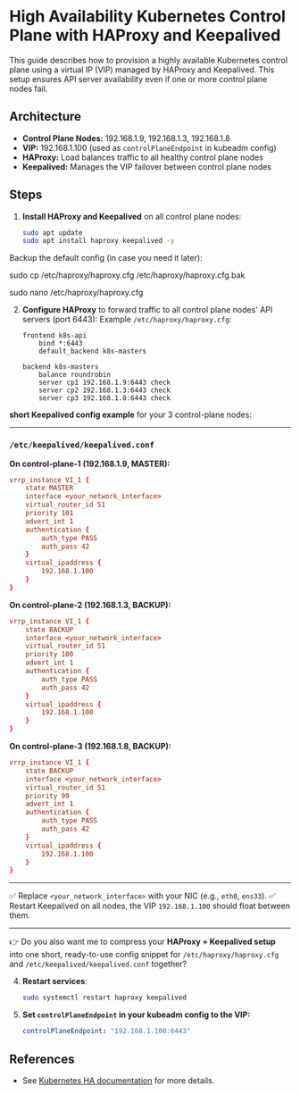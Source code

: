 # High Availability Kubernetes Control Plane with HAProxy and Keepalived

This guide describes how to provision a highly available Kubernetes control plane using a virtual IP (VIP) managed by HAProxy and Keepalived. This setup ensures API server availability even if one or more control plane nodes fail.

## Architecture

- **Control Plane Nodes:** 192.168.1.9, 192.168.1.3, 192.168.1.8
- **VIP:** 192.168.1.100 (used as `controlPlaneEndpoint` in kubeadm config)
- **HAProxy:** Load balances traffic to all healthy control plane nodes
- **Keepalived:** Manages the VIP failover between control plane nodes

## Steps

1. **Install HAProxy and Keepalived** on all control plane nodes:
   ```bash
   sudo apt update
   sudo apt install haproxy keepalived -y
   ```

Backup the default config (in case you need it later):

sudo cp /etc/haproxy/haproxy.cfg /etc/haproxy/haproxy.cfg.bak

sudo nano /etc/haproxy/haproxy.cfg

2. **Configure HAProxy** to forward traffic to all control plane nodes' API servers (port 6443):
   Example `/etc/haproxy/haproxy.cfg`:
   ```
   frontend k8s-api
       bind *:6443
       default_backend k8s-masters

   backend k8s-masters
       balance roundrobin
       server cp1 192.168.1.9:6443 check
       server cp2 192.168.1.3:6443 check
       server cp3 192.168.1.8:6443 check
   ```


**short Keepalived config example** for your 3 control-plane nodes:

---

### `/etc/keepalived/keepalived.conf`

**On control-plane-1 (192.168.1.9, MASTER):**

```conf
vrrp_instance VI_1 {
    state MASTER
    interface <your_network_interface>
    virtual_router_id 51
    priority 101
    advert_int 1
    authentication {
        auth_type PASS
        auth_pass 42
    }
    virtual_ipaddress {
        192.168.1.100
    }
}
```

**On control-plane-2 (192.168.1.3, BACKUP):**

```conf
vrrp_instance VI_1 {
    state BACKUP
    interface <your_network_interface>
    virtual_router_id 51
    priority 100
    advert_int 1
    authentication {
        auth_type PASS
        auth_pass 42
    }
    virtual_ipaddress {
        192.168.1.100
    }
}
```

**On control-plane-3 (192.168.1.8, BACKUP):**

```conf
vrrp_instance VI_1 {
    state BACKUP
    interface <your_network_interface>
    virtual_router_id 51
    priority 99
    advert_int 1
    authentication {
        auth_type PASS
        auth_pass 42
    }
    virtual_ipaddress {
        192.168.1.100
    }
}
```

---

✅ Replace `<your_network_interface>` with your NIC (e.g., `eth0`, `ens33`).
✅ Restart Keepalived on all nodes, the VIP `192.168.1.100` should float between them.

---

👉 Do you also want me to compress your **HAProxy + Keepalived setup** into one short, ready-to-use config snippet for `/etc/haproxy/haproxy.cfg` and `/etc/keepalived/keepalived.conf` together?


4. **Restart services**:
   ```bash
   sudo systemctl restart haproxy keepalived
   ```

5. **Set `controlPlaneEndpoint` in your kubeadm config to the VIP:**
   ```yaml
   controlPlaneEndpoint: "192.168.1.100:6443"
   ```

## References
- See [Kubernetes HA documentation](https://kubernetes.io/docs/setup/production-environment/tools/kubeadm/high-availability/) for more details.

